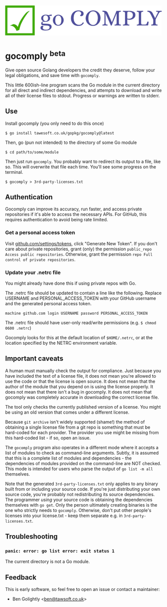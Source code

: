 ![gocomply logo](gocomply.png)

# gocomply <sup>beta</sup>

Give open source Golang developers the credit they deserve, follow your legal
obligations, and save time with `gocomply`.

This little 600ish-line program scans the Go module in the current
directory for all direct and indirect dependencies, and attempts to download 
and write all of their license files to stdout. Progress or warnings are 
written to stderr.

## Use

Install gocomply (you only need to do this once)

```
$ go install tawesoft.co.uk/gopkg/gocomply@latest
```

Then, go (pun not intended) to the directory of some Go module

```
$ cd path/to/some/module
```

Then just run `gocomply`. You probably want to redirect its output to a file,
like so. This will overwrite that file each time. You'll see some progress
on the terminal.

```
$ gocomply > 3rd-party-licenses.txt
```

## Authentication

Gocomply can improve its accuracy, run faster, and access private 
repositories if it's able to access the necessary APIs. For GitHub, this
requires authentication to avoid being rate limited.

### Get a personal access token

Visit [github.com/settings/tokens](https://github.com/settings/tokens), click
"Generate New Token". If you don't care about private repositories, grant 
(only) the permission `public_repo Access public repositories`. Otherwise,
grant the permission `repo Full control of private repositories`.

### Update your .netrc file

You might already have done this if using private repos with Go.

The .netrc file should be updated to contain a line like the following. Replace
USERNAME and PERSONAL_ACCESS_TOKEN with your GitHub username and the generated
personal access token.

```
machine github.com login USERNAME password PERSONAL_ACCESS_TOKEN
``` 

The .netrc file should have user-only read/write permissions (e.g.
`$ chmod 0600 .netrc`)

Gocomply looks for this at the default location of `$HOME/.netrc`, or at the 
location specified by the NETRC environment variable.

## Important caveats

A human must manually check the output for compliance. Just because you have
included the text of a license file, it does not mean you're allowed to use
the code or that the license is open source. It does not mean that the
author of the module that you depend on is using the license properly. It
does not mean that there isn't a bug in gocomply. It does not mean that
gocomply was completely accurate in downloading the correct license file.

The tool only checks the currently published version of a license. You might
be using an old version that comes under a different license.

Because `git archive` isn't widely supported (shame!) the method of
obtaining a single license file from a git repo is something that must be
hard-coded for each provider. The provider you use might be missing from
this hard-coded list - if so, open an issue.

The `gocomply` program also operates in a different mode where it accepts a
list of modules to check as command-line arguments. Subtly, it is assumed that
this is a complete list of modules and dependencies - the dependencies of
modules provided on the command-line are NOT checked. This mode is intended for
users who parse the output of `go list -m all` themselves.

Note that the generated `3rd-party-licenses.txt` only applies to any binary
built from or including your source code. If you're just distributing your own 
source code, you're probably not redistributing its source dependencies. The 
programmer *using* your source code is obtaining the dependencies themselves
with `go get`. Only the person ultimately creating binaries is the one
who strictly needs to `gocomply`. Otherwise, don't put other people's licenses
into your license.txt - keep them separate e.g. in `3rd-party-licenses.txt`.

## Troubleshooting

### `panic: error: go list error: exit status 1`

The current directory is not a Go module.

## Feedback

This is early software, so feel free to open an issue or contact a maintainer:

* Ben Golightly <[ben@tawsoft.co.uk](mailto:ben@tawsoft.co.uk)>
